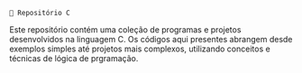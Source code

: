 	👾 Repositório C 
Este repositório contém uma coleção de programas e projetos desenvolvidos na linguagem C. Os códigos aqui presentes abrangem desde exemplos simples até projetos mais complexos, utilizando conceitos e técnicas de lógica de prgramação.
